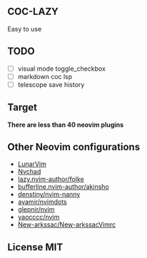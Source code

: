 ## COC-LAZY

Easy to use

## TODO

- [ ] visual mode toggle_checkbox
- [ ] markdown coc lsp
- [ ] telescope save history

## Target

**There are less than 40 neovim plugins**

## Other Neovim configurations

- [LunarVim](https://github.com/LunarVim/LunarVim)
- [Nvchad](https://github.com/NvChad/NvChad)
- [lazy.nvim-author/folke](https://github.com/folke/dot)
- [bufferline.nvim-author/akinsho](https://github.com/akinsho/dotfiles)
- [denstiny/nvim-nanny](https://github.com/denstiny/nvim-nanny)
- [ayamir/nvimdots](https://github.com/ayamir/nvimdots)
- [glepnir/nvim](https://github.com/glepnir/nvim)
- [yaocccc/nvim](https://github.com/yaocccc/nvim) 
- [New-arkssac/New-arkssacVimrc](https://github.com/New-arkssac/New-arkssacVimrc) 

## License MIT
